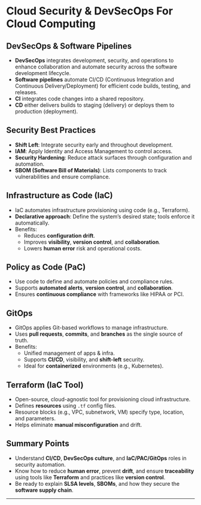 # Cloud Security & DevSecOps For Cloud Computing 

## DevSecOps & Software Pipelines
- **DevSecOps** integrates development, security, and operations to enhance collaboration and automate security across the software development lifecycle.
- **Software pipelines** automate CI/CD (Continuous Integration and Continuous Delivery/Deployment) for efficient code builds, testing, and releases.
- **CI** integrates code changes into a shared repository.
- **CD** either delivers builds to staging (delivery) or deploys them to production (deployment).

## Security Best Practices
- **Shift Left**: Integrate security early and throughout development.
- **IAM**: Apply Identity and Access Management to control access.
- **Security Hardening**: Reduce attack surfaces through configuration and automation.
- **SBOM (Software Bill of Materials)**: Lists components to track vulnerabilities and ensure compliance.

## Infrastructure as Code (IaC)
- IaC automates infrastructure provisioning using code (e.g., Terraform).
- **Declarative approach**: Define the system’s desired state; tools enforce it automatically.
- Benefits:
  - Reduces **configuration drift**.
  - Improves **visibility**, **version control**, and **collaboration**.
  - Lowers **human error** risk and operational costs.

## Policy as Code (PaC)
- Use code to define and automate policies and compliance rules.
- Supports **automated alerts**, **version control**, and **collaboration**.
- Ensures **continuous compliance** with frameworks like HIPAA or PCI.

## GitOps
- GitOps applies Git-based workflows to manage infrastructure.
- Uses **pull requests**, **commits**, and **branches** as the single source of truth.
- Benefits:
  - Unified management of apps & infra.
  - Supports **CI/CD**, visibility, and **shift-left** security.
  - Ideal for **containerized** environments (e.g., Kubernetes).

## Terraform (IaC Tool)
- Open-source, cloud-agnostic tool for provisioning cloud infrastructure.
- Defines **resources** using `.tf` config files.
- Resource blocks (e.g., VPC, subnetwork, VM) specify type, location, and parameters.
- Helps eliminate **manual misconfiguration** and drift.

## Summary Points 
- Understand **CI/CD**, **DevSecOps culture**, and **IaC/PAC/GitOps** roles in security automation.
- Know how to reduce **human error**, prevent **drift**, and ensure **traceability** using tools like **Terraform** and practices like **version control**.
- Be ready to explain **SLSA levels**, **SBOMs**, and how they secure the **software supply chain**.

---
